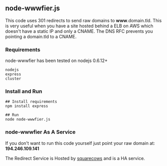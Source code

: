 ## node-wwwfier.js

This code uses 301 redirects to send raw domains to __www__.domain.tld. This is very useful when you have a site hosted behind a ELB on AWS which doesn't have a static IP and only a CNAME. The DNS RFC prevents you pointing a domain.tld to a CNAME.

### Requirements

node-wwwfier has been tested on nodejs 0.6.12+

    nodejs
    express
    cluster

### Install and Run

    ## Install requirements
    npm install express
    
    ## Run
    node node-wwwfier.js

### node-wwwfier As A Service

If you don't want to run this code yourself just point your raw domain at: __194.246.109.141__

The Redirect Service is Hosted by [squarecows](http://squarecows.com "Link to SquareCows.com") and is a HA service.

